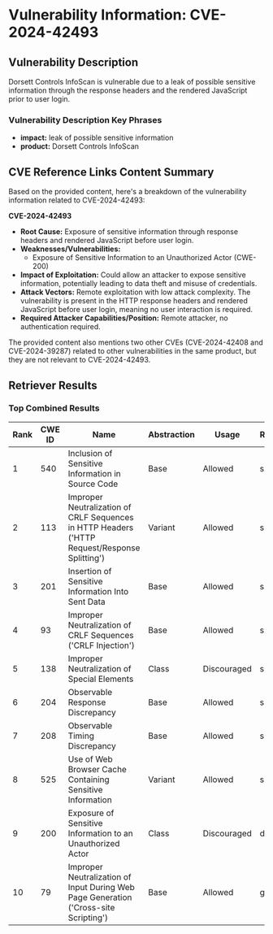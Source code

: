 # Vulnerability Information: CVE-2024-42493

## Vulnerability Description
Dorsett Controls InfoScan is vulnerable due to a leak of possible sensitive information through the response headers and the rendered JavaScript prior to user login.

### Vulnerability Description Key Phrases
- **impact:** leak of possible sensitive information
- **product:** Dorsett Controls InfoScan

## CVE Reference Links Content Summary
Based on the provided content, here's a breakdown of the vulnerability information related to CVE-2024-42493:

**CVE-2024-42493**

*   **Root Cause:** Exposure of sensitive information through response headers and rendered JavaScript before user login.
*   **Weaknesses/Vulnerabilities:**
    *   Exposure of Sensitive Information to an Unauthorized Actor (CWE-200)
*   **Impact of Exploitation:** Could allow an attacker to expose sensitive information, potentially leading to data theft and misuse of credentials.
*   **Attack Vectors:** Remote exploitation with low attack complexity. The vulnerability is present in the HTTP response headers and rendered JavaScript before user login, meaning no user interaction is required.
*   **Required Attacker Capabilities/Position:** Remote attacker, no authentication required.

The provided content also mentions two other CVEs (CVE-2024-42408 and CVE-2024-39287) related to other vulnerabilities in the same product, but they are not relevant to CVE-2024-42493.

## Retriever Results

### Top Combined Results

| Rank | CWE ID | Name | Abstraction | Usage  | Retrievers | Individual Scores |
|------|--------|------|-------------|-------|------------|-------------------|
| 1 | 540 | Inclusion of Sensitive Information in Source Code | Base | Allowed | sparse | 0.054 |
| 2 | 113 | Improper Neutralization of CRLF Sequences in HTTP Headers ('HTTP Request/Response Splitting') | Variant | Allowed | sparse | 0.051 |
| 3 | 201 | Insertion of Sensitive Information Into Sent Data | Base | Allowed | sparse | 0.050 |
| 4 | 93 | Improper Neutralization of CRLF Sequences ('CRLF Injection') | Base | Allowed | sparse | 0.048 |
| 5 | 138 | Improper Neutralization of Special Elements | Class | Discouraged | sparse | 0.047 |
| 6 | 204 | Observable Response Discrepancy | Base | Allowed | sparse | 0.046 |
| 7 | 208 | Observable Timing Discrepancy | Base | Allowed | sparse | 0.046 |
| 8 | 525 | Use of Web Browser Cache Containing Sensitive Information | Variant | Allowed | sparse | 0.046 |
| 9 | 200 | Exposure of Sensitive Information to an Unauthorized Actor | Class | Discouraged | dense | 0.575 |
| 10 | 79 | Improper Neutralization of Input During Web Page Generation ('Cross-site Scripting') | Base | Allowed | graph | 0.002 |

